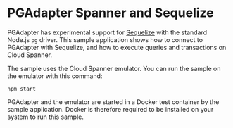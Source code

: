 <meta name='keywords' content='pgadapter, sequelize, sequelize.js, spanner, cloud spanner, node, node.js'>

# PGAdapter Spanner and Sequelize

PGAdapter has experimental support for [Sequelize](https://sequelize.org/) with the standard Node.js
`pg` driver. This sample application shows how to connect to PGAdapter with Sequelize, and how to
execute queries and transactions on Cloud Spanner.

The sample uses the Cloud Spanner emulator. You can run the sample on the emulator with this
command:

```shell
npm start
```

PGAdapter and the emulator are started in a Docker test container by the sample application.
Docker is therefore required to be installed on your system to run this sample.
